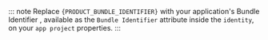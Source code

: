 ::: note
Replace `{PRODUCT_BUNDLE_IDENTIFIER}` with your application's Bundle Identifier , available as the `Bundle Identifier` attribute inside the `identity`, on your `app project` properties.
:::